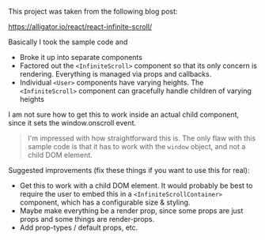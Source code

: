 This project was taken from the following blog post:

https://alligator.io/react/react-infinite-scroll/

Basically I took the sample code and
* Broke it up into separate components
* Factored out the `<InfiniteScroll>` component so that its only concern is rendering.  Everything is managed via props and callbacks.
* Individual `<User>` components have varying heights.  The `<InfiniteScroll>` component can gracefully handle children of varying heights

I am not sure how to get this to work inside an actual child component, since it sets the window.onscroll event.

> I'm impressed with how straightforward this is.  The only flaw with this sample code is that it has to work with the `window` object, and not a child DOM element.

Suggested improvements (fix these things if you want to use this for real):
* Get this to work with a child DOM element.  It would probably be best to require the user to embed this in a `<InfiniteScrollContainer>` component, which has a configurable size & styling.
* Maybe make everything be a render prop, since some props are just props and some things are render-props.
* Add prop-types / default props, etc.
